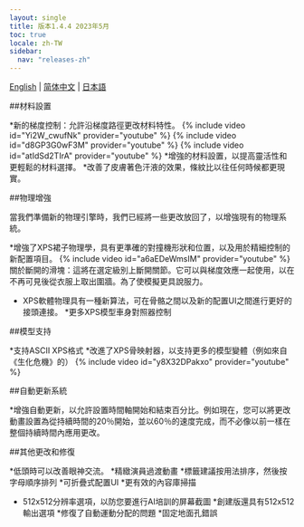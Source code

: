 ```yaml
---
layout: single
title: 版本1.4.4 2023年5月
toc: true
locale: zh-TW
sidebar:
  nav: "releases-zh"
---
```

[English](/dancexr/releases/1.4.4) | [简体中文](/zh/dancexr/releases/1.4.4) | [日本語](/jp/dancexr/releases/1.4.4)


##材料設置

*新的梯度控制：允許沿梯度路徑更改材料特性。
{% include video id="Yi2W_cwufNk" provider="youtube" %}
{% include video id="d8GP3G0wF3M" provider="youtube" %}
{% include video id="atIdSd2TIrA" provider="youtube" %}
*增強的材料設置，以提高靈活性和更輕鬆的材料選擇。
*改善了皮膚著色汗液的效果，條紋比以往任何時候都更現實。


##物理增強

當我們準備新的物理引擎時，我們已經將一些更改放回了，以增強現有的物理系統。

*增強了XPS裙子物理學，具有更準確的對撞機形狀和位置，以及用於精細控制的新配置項目。
{% include video id="a6aEDeWmsIM" provider="youtube" %}
關於斷開的滑塊：這將在選定級別上斷開關節。它可以與梯度效應一起使用，以在不再可見後從衣服上取出圍牆。為了使模擬更具說服力。

* XPS軟體物理具有一種新算法，可在骨骼之間以及新的配置UI之間進行更好的接頭連接。
*更多XPS模型車身對照器控制


##模型支持

*支持ASCII XPS格式
*改進了XPS骨映射器，以支持更多的模型變體（例如來自《生化危機》的）
{% include video id="y8X32DPakxo" provider="youtube" %}


##自動更新系統

*增強自動更新，以允許設置時間軸開始和結束百分比。例如現在，您可以將更改動畫設置為從持續時間的20％開始，並以60％的速度完成，而不必像以前一樣在整個持續時間內應用更改。


##其他更改和修復

*低頭時可以改善眼神交流。
*精緻演員過渡動畫
*標籤建議按用法排序，然後按字母順序排列
*可折疊式配置UI
*更有效的內容庫掃描
* 512x512分辨率選項，以防您要進行AI培訓的屏幕截圖
*創建版還具有512x512輸出選項
*修復了自動運動分配的問題
*固定地面孔錯誤